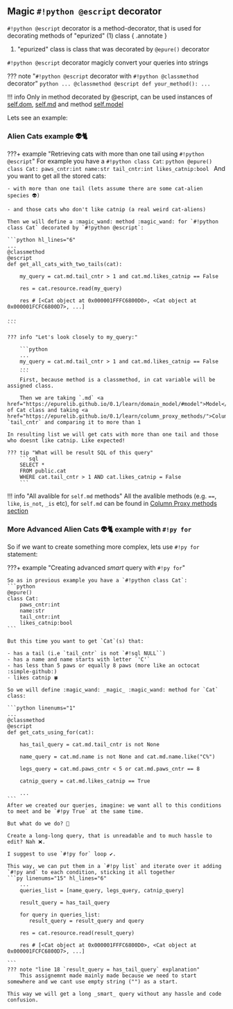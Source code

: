 ## Magic `#!python @escript` decorator

`#!python @escript` decorator is a method-decorator, that is used for decorating methods of "epurized" (1) class
{ .annotate }

1. "epurized" class is class that was decorated by `@epure()` decorator

`#!python @escript` decorator magicly convert your queries into strings

??? note "`#!python @escript` decorator with `#!python @classmethod` decorator"
    ```python
    ...
    @classmethod
    @escript
    def your_method():
    ...
    ```

!!! info
    Only in method decorated by @escript, can be used instances of <a href="https://epurelib.github.io/0.1/learn/domain_model/#domain">self.dom</a>, <a href="https://epurelib.github.io/0.1/learn/domain_model/#model">self.md</a> and method <a href="">self.model</a>

Lets see an example:

### Alien Cats example 👽🐈

???+ example "Retrieving cats with more than one tail using `#!python @escript`"
    For example you have a `#!python class Cat`:
    ```python
    @epure()
    class Cat:
        paws_cntr:int
        name:str
        tail_cntr:int
        likes_catnip:bool
    ```
    And you want to get all the stored cats:

    - with more than one tail (lets assume there are some cat-alien species 👽)

    - and those cats who don't like catnip (a real weird cat-aliens)

    Then we will define a :magic_wand: method :magic_wand: for `#!python class Cat` decorated by `#!python @escript`:

    ```python hl_lines="6"
    ...
    @classmethod
    @escript
    def get_all_cats_with_two_tails(cat):
        
        my_query = cat.md.tail_cntr > 1 and cat.md.likes_catnip == False
        
        res = cat.resource.read(my_query)
        
        res # [<Cat object at 0x000001FFFC6800D0>, <Cat object at 0x000001FCFC6800D7>, ...]

    ...
    ```

    ??? info "Let's look closely to my_query:"

        ```python
        ...
        my_query = cat.md.tail_cntr > 1 and cat.md.likes_catnip == False
        ...
        ```
        First, because method is a classmethod, in cat variable will be assigned class.

        Then we are taking `.md` <a href="https://epurelib.github.io/0.1/learn/domain_model/#model">Model</a> of Cat class and taking <a href="https://epurelib.github.io/0.1/learn/column_proxy_methods/">Column</a> `tail_cntr` and comparing it to more than 1

    In resulting list we will get cats with more than one tail and those who doesnt like catnip. Like expected!

    ??? tip "What will be result SQL of this query"
        ```sql 
        SELECT * 
        FROM public.cat 
        WHERE cat.tail_cntr > 1 AND cat.likes_catnip = False
        ```

!!! info "All avalible for `self.md` methods"
    All the avalible methods (e.g. `==`, `like`, `is_not`, `_is` etc),  for `self.md` can be found in <a href="https://epurelib.github.io/0.1/learn/column_proxy_methods/">Column Proxy methods section</a>

### More Advanced Alien Cats 👽🐈 example with `#!py for`

So if we want to create something more complex, lets use `#!py for` statement:

???+ example "Creating advanced _smart_ query with `#!py for`"

    So as in previous example you have a `#!python class Cat`:
    ```python
    @epure()
    class Cat:
        paws_cntr:int
        name:str
        tail_cntr:int
        likes_catnip:bool
    ```

    But this time you want to get `Cat`(s) that:

    - has a tail (i.e `tail_cntr` is not `#!sql NULL``)
    - has a name and name starts with letter `'C'`
    - has less than 5 paws or equally 8 paws (more like an octocat :simple-github:)
    - likes catnip 🍀

    So we will define :magic_wand: _magic_ :magic_wand: method for `Cat` class:

    ```python linenums="1"
    ...
    @classmethod
    @escript
    def get_cats_using_for(cat):
        
        has_tail_query = cat.md.tail_cntr is not None

        name_query = cat.md.name is not None and cat.md.name.like("C%")

        legs_query = cat.md.paws_cntr < 5 or cat.md.paws_cntr == 8

        catnip_query = cat.md.likes_catnip == True

        ...
    ```
    After we created our queries, imagine: we want all to this conditions to meet and be `#!py True` at the same time. 
    
    But what do we do? 🤔
    
    Create a long-long query, that is unreadable and to much hassle to edit? Nah ❌. 
    
    I suggest to use `#!py for` loop ✔️. 
    
    This way, we can put them in a `#!py list` and iterate over it adding `#!py and` to each condition, sticking it all together
    ```py linenums="15" hl_lines="6"
        ...
        queries_list = [name_query, legs_query, catnip_query]

        result_query = has_tail_query

        for query in queries_list:
           result_query = result_query and query
        
        res = cat.resource.read(result_query)
        
        res # [<Cat object at 0x000001FFFC6800D0>, <Cat object at 0x000001FCFC6800D7>, ...]
        
    ```
    ??? note "line 18 `result_query = has_tail_query` explanation"
        This assignemnt made mainly made because we need to start somewhere and we cant use empty string ("") as a start.

    This way we will get a long _smart_ query without any hassle and code confusion.